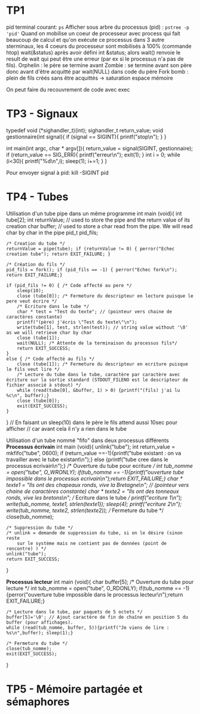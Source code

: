 # TP1
pid terminal courant: `ps`
Afficher sous arbre du processus (pid) : `pstree -p 'pid'`
Quand on mobilise un coeur de processeur avec process qui fait beaucoup de calcul et qu'on exécute ce processus dans 3 autre sterminaux, les 4 coeurs du processeur sont mobilisés à 100% (commande htop)
wait(&status) après avoir défini int &status; alors wait() renvoie le result de wait qui peut être une erreur (par ex si le processus n'a pas de fils).
Orphelin : le père se termine avant
Zombie : se termine avant son père donc avant d'être acquitté par wait(NULL) dans code du père
Fork bomb : plein de fils créés sans être acquittés -> saturation espace mémoire

On peut faire du recouvrement de code avec exec

# TP3 - Signaux
typedef void (*sighandler_t)(int);
sighandler_t return_value;
void gestionnaire(int signal){
    if (signal == SIGINT){
        printf("stop\n");
    }
}

int main(int argc, char * argv[]){
    return_value = signal(SIGINT, gestionnaire);
    if (return_value == SIG_ERR){
        printf("erreur\n");
        exit(1);
    }
    int i = 0;
    while (i<30){
        printf("%d\n",i);
        sleep(1);
        i+=1;
    }
}

Pour envoyer signal à pid: kill -SIGINT pid

# TP4 - Tubes
Utilisation d'un tube pipe dans un même programme
int main (void){
    int tube[2]; int returnValue; // used to store the pipe and the return value of its creation
    char buffer; // used to store a char read from the pipe. We will read char by char in the pipe
    pid_t pid_fils;  

    /* Creation du tube */
    returnValue = pipe(tube); if (returnValue != 0) { perror("Echec creation tube"); return EXIT_FAILURE; }

    /* Création du fils */
    pid_fils = fork(); if (pid_fils == -1) { perror("Echec fork\n"); return EXIT_FAILURE;}

    if (pid_fils != 0) { /* Code affecté au pere */
        sleep(10);
        close (tube[0]); /* Fermeture du descripteur en lecture puisque le pere veut écrire */
        /* Ecriture dans le tube */
        char * test = "Test du texte"; // (pointeur vers chaine de caractères constante)
        printf("(père) j'écris \"Test du texte\"\n");
        write(tube[1], test, strlen(test)); // string value without '\0' as we will retrieve char by char
        close (tube[1]);
        wait(NULL); /* Attente de la terminaison du processus fils*/
        return EXIT_SUCCESS;
    }
    else { /* Code affecté au fils */
        close (tube[1]); /* Fermeture du descripteur en ecriture puisque le fils veut lire */
        /* Lecture du tube dans le tube, caractère par caractère avec écriture sur la sortie standard (STDOUT_FILENO est le descripteur de fichier associé à stdout) */
        while (read(tube[0], &buffer, 1) > 0) {printf("(fils) j'ai lu %c\n", buffer);}
        close (tube[0]);
        exit(EXIT_SUCCESS);
    }
}
// En faisant un sleep(10) dans le père le fils attend aussi 10sec pour afficher
// car avant cela il n'y a rien dans le tube

Utilisation d'un tube nommé "fifo" dans deux processus différents
**Processus écrivain**
int main (void){
    unlink("tube");
    int return_value = mkfifo("tube", 0600);
    if (return_value ==-1){printf("tube existant : on va travailler avec le tube existant\n");} else {printf("tube cree dans le processus ecrivain\n");}
    /* Ouverture du tube pour ecriture */
    int tub_nomme = open("tube", O_WRONLY);
    if(tub_nomme == -1){printf("ouverture tube impossible dans le processus ecrivain\n");return EXIT_FAILURE;}
    char * texte1 = "Ils ont des chapeaux ronds, vive la Bretagne\n"; // (pointeur vers chaine de caractères constante)
    char * texte2 = "Ils ont des tonneaux ronds, vive les bretons\n";
    /* Ecriture dans le tube */
    printf("ecriture 1\n"); write(tub_nomme, texte1, strlen(texte1));
    sleep(4);
    printf("ecriture 2\n"); write(tub_nomme, texte2, strlen(texte2));
    /* Fermeture du tube */
    close(tub_nomme);

    /* Suppression du tube */
    /* unlink = demande de suppression du tube, si on le désire (sinon reste
        sur le système mais ne contient pas de données (point de rencontre) ) */
    unlink("tube");
    return EXIT_SUCCESS;
}

**Processus lecteur**
int main (void){
    char buffer[5];
    /* Ouverture du tube pour lecture */
    int tub_nomme = open("tube", O_RDONLY);
    if(tub_nomme == -1){perror("ouverture tube impossible dans le processus lecteur\n");return EXIT_FAILURE;}

    /* Lecture dans le tube, par paquets de 5 octets */
    buffer[5]='\0'; // Ajout caractère de fin de chaîne en position 5 du buffer (pour affichages).
    while (read(tub_nomme, buffer, 5)){printf("Je viens de lire : %s\n",buffer); sleep(1);}

    /* Fermeture du tube */
    close(tub_nomme);
    exit(EXIT_SUCCESS);
}

# TP5 - Mémoire partagée et sémaphores
